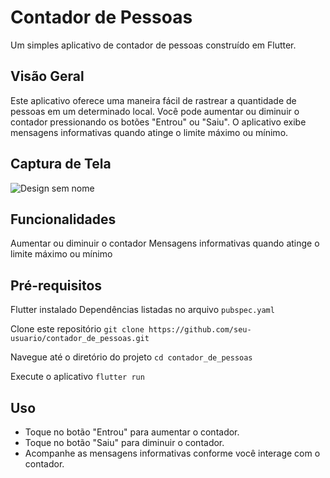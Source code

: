 # Contador de Pessoas

Um simples aplicativo de contador de pessoas construído em Flutter.

## Visão Geral

Este aplicativo oferece uma maneira fácil de rastrear a quantidade de pessoas em um determinado local. Você pode aumentar ou diminuir o contador pressionando os botões "Entrou" ou "Saiu". O aplicativo exibe mensagens informativas quando atinge o limite máximo ou mínimo.

## Captura de Tela

![Design sem nome](https://github.com/HeryckPeres/Contador-de-Pessoas/assets/54678836/3ea0fafd-b8cb-4a53-81fc-6bcc149a9e78)


## Funcionalidades

Aumentar ou diminuir o contador
Mensagens informativas quando atinge o limite máximo ou mínimo

## Pré-requisitos

Flutter instalado
Dependências listadas no arquivo `pubspec.yaml`

Clone este repositório
`git clone https://github.com/seu-usuario/contador_de_pessoas.git`

Navegue até o diretório do projeto
`cd contador_de_pessoas`

Execute o aplicativo
`flutter run`

## Uso
- Toque no botão "Entrou" para aumentar o contador.
- Toque no botão "Saiu" para diminuir o contador.
- Acompanhe as mensagens informativas conforme você interage com o contador.





